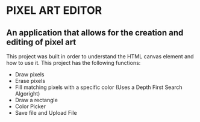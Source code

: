 # PIXEL ART EDITOR

## An application that allows for the creation and editing of pixel art

This project was built in order to understand the HTML canvas element and how to use it. This project has the following functions:
* Draw pixels
* Erase pixels
* Fill matching pixels with a specific color (Uses a Depth First Search Algoright)
* Draw a rectangle
* Color Picker
* Save file and Upload File
